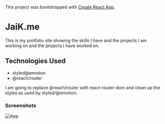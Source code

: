 This project was bootstrapped with [Create React App](https://github.com/facebook/create-react-app).

# JaiK.me
This is my protfolio site showing the skills I have and the projects I am working on and the projects I have worked on.

## Technologies Used
- styled@emotion
- @reach/router

I am going to replace @reach/router with react-router-dom and clean up the styles as used by styled/@emotion.

### Screenshots
![App](https://raw.githubusercontent.com/iJKTen/ijk.me/master/screenshots/JaiK.png)

